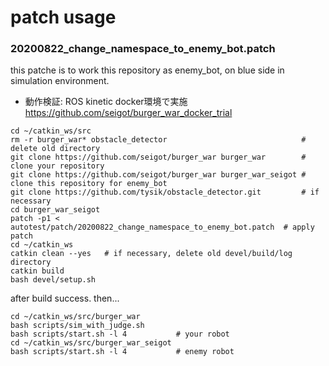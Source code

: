 # patch usage

### 20200822_change_namespace_to_enemy_bot.patch

this patche is to work this repository as enemy_bot, on blue side in simulation environment.
- 動作検証: ROS kinetic docker環境で実施 https://github.com/seigot/burger_war_docker_trial

```
cd ~/catkin_ws/src
rm -r burger_war* obstacle_detector                              # delete old directory
git clone https://github.com/seigot/burger_war burger_war        # clone your repository
git clone https://github.com/seigot/burger_war burger_war_seigot # clone this repository for enemy_bot
git clone https://github.com/tysik/obstacle_detector.git         # if necessary
cd burger_war_seigot
patch -p1 < autotest/patch/20200822_change_namespace_to_enemy_bot.patch  # apply patch
cd ~/catkin_ws
catkin clean --yes   # if necessary, delete old devel/build/log directory
catkin build
bash devel/setup.sh
```

after build success. then...

```
cd ~/catkin_ws/src/burger_war
bash scripts/sim_with_judge.sh
bash scripts/start.sh -l 4           # your robot
cd ~/catkin_ws/src/burger_war_seigot
bash scripts/start.sh -l 4           # enemy robot
```
